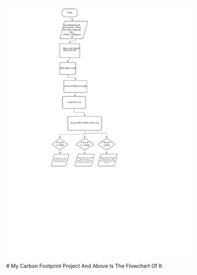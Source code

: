 <img src="CarbonFlowchart.png" alt="Carbon Flowchart"/>
# My Carbon Footprint Project And Above Is The Flowchart Of It

